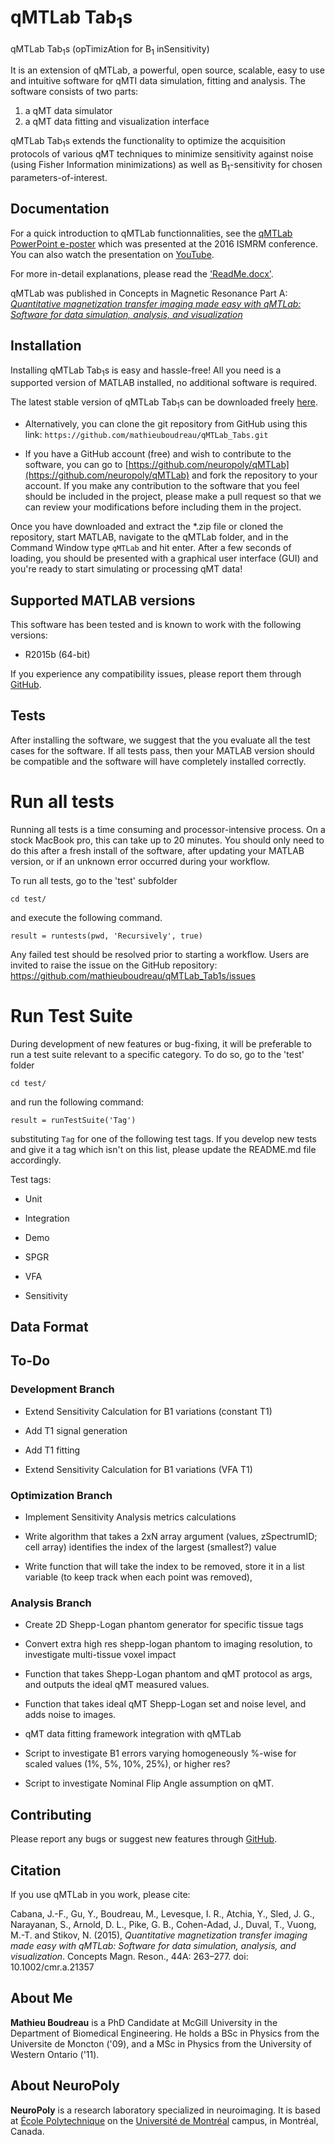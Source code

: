 # qMTLab Tab<sub>1</sub>s

qMTLab Tab<sub>1</sub>s (opTimizAtion for B<sub>1</sub> inSensitivity) 

It is an extension of qMTLab, a powerful, open source, scalable, easy to use and intuitive software for qMTI data simulation, fitting and analysis. The software consists of two parts:
1) a qMT data simulator
2) a qMT data fitting and visualization interface

qMTLab Tab<sub>1</sub>s extends the functionality to optimize the acquisition protocols of various qMT techniques to minimize
sensitivity against noise (using Fisher Information minimizations) as well as B<sub>1</sub>-sensitivity for chosen
parameters-of-interest.

## Documentation

For a quick introduction to qMTLab functionnalities, see the [qMTLab PowerPoint e-poster](https://github.com/neuropoly/qMTLab/raw/master/qMTLab-Presentation.ppsx) which was presented at the 2016 ISMRM conference. You can also watch the presentation on [YouTube](https://youtu.be/WG0tVe-SFww).

For more in-detail explanations, please read the ['ReadMe.docx'](https://github.com/neuropoly/qMTLab/raw/master/ReadMe.docx).

qMTLab was published in Concepts in Magnetic Resonance Part A: [*Quantitative magnetization transfer imaging made easy with qMTLab: Software for data simulation, analysis, and visualization*](http://onlinelibrary.wiley.com/doi/10.1002/cmr.a.21357/abstract)

## Installation

Installing qMTLab Tab<sub>1</sub>s is easy and hassle-free! All you need is a supported version of MATLAB installed, no additional 
software is required. 

The latest stable version of qMTLab Tab<sub>1</sub>s can be downloaded freely [here](https://github.com/mathieuboudreau/qMTLab_Tabs/tarball/master).

* Alternatively, you can clone the git repository from GitHub using this link: `https://github.com/mathieuboudreau/qMTLab_Tabs.git` 

* If you have a GitHub account (free) and wish to contribute to the software, you can go to [https://github.com/neuropoly/qMTLab](https://github.com/neuropoly/qMTLab) and fork the repository to your account. If you make any contribution to the software that you feel should be included in the project, please make a pull request so that we can review your modifications before including them in the project.

Once you have downloaded and extract the *.zip file or cloned the repository, start MATLAB, navigate to the qMTLab folder, and in the Command Window type `qMTLab` and hit enter. After a few seconds of loading, you should be presented with a graphical user interface (GUI) and you're ready to start simulating or processing qMT data!

## Supported MATLAB versions

This software has been tested and is known to work with the following versions:

* R2015b (64-bit)

If you experience any compatibility issues, please report them through [GitHub](https://github.com/neuropoly/qMTLab/issues).

## Tests

After installing the software, we suggest that the you evaluate all the test cases for the software. If all tests pass, then
your MATLAB version should be compatible and the software will have completely installed correctly. 

# Run all tests

Running all tests is a time consuming and processor-intensive process. On a stock MacBook pro, this can take up to 20 
minutes. You should only need to do this after a fresh install of the software, after updating your MATLAB version, or if an 
unknown error occurred during your workflow.

To run all tests, go to the 'test' subfolder

`cd test/`

and execute the following command.

`result = runtests(pwd, 'Recursively', true)`

Any failed test should be resolved prior to starting a workflow. Users are invited to raise the issue on the GitHub
repository: https://github.com/mathieuboudreau/qMTLab_Tab1s/issues

# Run Test Suite

During development of new features or bug-fixing, it will be preferable to run a test suite relevant to a specific category.
To do so, go to the 'test' folder

`cd test/`

and run the following command:

`result = runTestSuite('Tag')`

substituting `Tag` for one of the following test tags. If you develop new tests and give it a tag which isn't on this list,
please update the README.md file accordingly.

Test tags:

* Unit

* Integration

* Demo

* SPGR

* VFA

* Sensitivity

## Data Format

## To-Do

### Development Branch

* Extend Sensitivity Calculation for B1 variations (constant T1)

* Add T1 signal generation

* Add T1 fitting

* Extend Sensitivity Calculation for B1 variations (VFA T1)

### Optimization Branch

* Implement Sensitivity Analysis metrics calculations

* Write algorithm that takes a 2xN array argument (values, zSpectrumID; cell array) identifies the index of the largest (smallest?) value

* Write function that will take the index to be removed, store it in a list variable (to keep track when each point was removed), 

### Analysis Branch

* Create 2D Shepp-Logan phantom generator for specific tissue tags

* Convert extra high res shepp-logan phantom to imaging resolution, to investigate multi-tissue voxel impact

* Function that takes Shepp-Logan phantom and qMT protocol as args, and outputs the ideal qMT measured values.

* Function that takes ideal qMT Shepp-Logan set and noise level, and adds noise to images.

* qMT data fitting framework integration with qMTLab

* Script to investigate B1 errors varying homogeneously %-wise for scaled values (1%, 5%, 10%, 25%), or higher res?

* Script to investigate Nominal Flip Angle assumption on qMT.


## Contributing

Please report any bugs or suggest new features through [GitHub](https://github.com/mathieuboudreau/qMTLab_Tabs/issues).

## Citation

If you use qMTLab in you work, please cite:

Cabana, J.-F., Gu, Y., Boudreau, M., Levesque, I. R., Atchia, Y., Sled, J. G., Narayanan, S., Arnold, D. L., Pike, G. B., Cohen-Adad, J., Duval, T., Vuong, M.-T. and Stikov, N. (2015), _Quantitative magnetization transfer imaging made easy with qMTLab: Software for data simulation, analysis, and visualization_. Concepts Magn. Reson., 44A: 263–277. doi: 10.1002/cmr.a.21357

## About Me

**Mathieu Boudreau** is a PhD Candidate at McGill University in the Department of Biomedical Engineering. He holds a BSc in 
Physics from the Universite de Moncton ('09), and a MSc in Physics from the University of Western Ontario ('11).

## About NeuroPoly

**NeuroPoly** is a research laboratory specialized in neuroimaging. It is based at [École Polytechnique](http://www.polymtl.ca) on the [Université de Montréal](http://www.umontreal.ca) campus, in Montréal, Canada.

